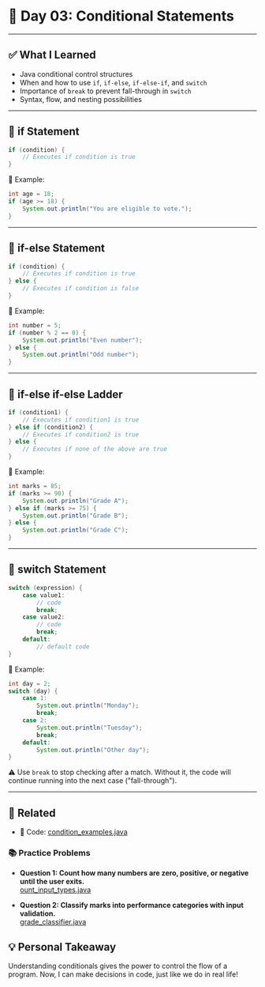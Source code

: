 # 📝 Day 03: Conditional Statements

---

## ✅ What I Learned

- Java conditional control structures
- When and how to use `if`, `if-else`, `if-else-if`, and `switch`
- Importance of `break` to prevent fall-through in `switch`
- Syntax, flow, and nesting possibilities

---

## 🔹 if Statement

```java
if (condition) {
    // Executes if condition is true
}
```

🧠 Example:
```java
int age = 18;
if (age >= 18) {
    System.out.println("You are eligible to vote.");
}
```

---

## 🔹 if-else Statement

```java
if (condition) {
    // Executes if condition is true
} else {
    // Executes if condition is false
}
```

🧠 Example:
```java
int number = 5;
if (number % 2 == 0) {
    System.out.println("Even number");
} else {
    System.out.println("Odd number");
}
```

---

## 🔹 if-else if-else Ladder

```java
if (condition1) {
    // Executes if condition1 is true
} else if (condition2) {
    // Executes if condition2 is true
} else {
    // Executes if none of the above are true
}
```

🧠 Example:
```java
int marks = 85;
if (marks >= 90) {
    System.out.println("Grade A");
} else if (marks >= 75) {
    System.out.println("Grade B");
} else {
    System.out.println("Grade C");
}
```

---

## 🔹 switch Statement

```java
switch (expression) {
    case value1:
        // code
        break;
    case value2:
        // code
        break;
    default:
        // default code
}
```

🧠 Example:
```java
int day = 2;
switch (day) {
    case 1:
        System.out.println("Monday");
        break;
    case 2:
        System.out.println("Tuesday");
        break;
    default:
        System.out.println("Other day");
}
```

⚠️ Use `break` to stop checking after a match. Without it, the code will continue running into the next case ("fall-through").

---

## 🔗 Related

- 🔎 Code: [condition_examples.java](https://github.com/verma-suraj/Java-DSA-100Days-Challenge/blob/main/Day%2003/Practice_Problems/condition_examples.java)

### 📚 Practice Problems

* **Question 1: Count how many numbers are zero, positive, or negative until the user exits.**  
  [ount_input_types.java](https://github.com/verma-suraj/Java-DSA-100Days-Challenge/blob/main/Day%2003/Practice_Problems/count_input_types.java)

* **Question 2: Classify marks into performance categories with input validation.**  
  [grade_classifier.java](https://github.com/verma-suraj/Java-DSA-100Days-Challenge/blob/main/Day%2003/Practice_Problems/grade_classifier.java)


## 💡 Personal Takeaway

Understanding conditionals gives the power to control the flow of a program. Now, I can make decisions in code, just like we do in real life!

